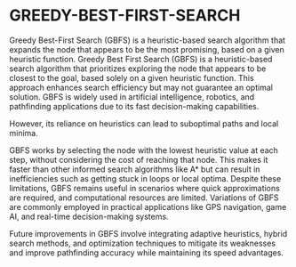 # GREEDY-BEST-FIRST-SEARCH
Greedy Best-First Search (GBFS) is a heuristic-based search algorithm that expands the node that appears to be the most promising, based on a given heuristic function.
Greedy Best First Search (GBFS) is a heuristic-based search algorithm that prioritizes exploring the node that appears to be closest to the goal, based solely on a given heuristic function. This approach enhances search efficiency but may not guarantee an optimal solution. GBFS is widely used in artificial intelligence, robotics, and pathfinding applications due to its fast decision-making capabilities. 

However, its reliance on heuristics can lead to suboptimal paths and local minima.

GBFS works by selecting the node with the lowest heuristic value at each step, without considering the cost of reaching that node. This makes it faster than other informed search algorithms like A* but can result in inefficiencies such as getting stuck in loops or local optima. Despite these limitations, GBFS remains useful in scenarios where quick approximations are required, and computational resources are limited. Variations of GBFS are commonly employed in practical applications like GPS navigation, game AI, and real-time decision-making systems.

Future improvements in GBFS involve integrating adaptive heuristics, hybrid search methods, and optimization techniques to mitigate its weaknesses and improve pathfinding accuracy while maintaining its speed advantages.

